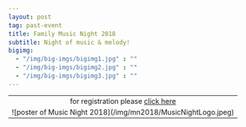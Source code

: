 ```yaml
---
layout: post
tag: past-event
title: Family Music Night 2018
subtitle: Night of music & melody!
bigimg:
  - "/img/big-imgs/bigimg1.jpg" : ""
  - "/img/big-imgs/bigimg2.jpg" : ""
  - "/img/big-imgs/bigimg3.jpg" : ""
---
```


<table align="center" style="border:0"> <tr style="border:0;background:transparent"><td align="center" style="border:0;background:transparent">
for registration please <a href="http://www.colorkerala.org/musicnight2018/"> click here </a>
  </td></tr>
  <tr style="border:0;background:transparent"><td align="center" style="border:0;background:transparent">
![poster of Music Night 2018](/img/mn2018/MusicNightLogo.jpeg)  
    </td></tr>
  </table>


